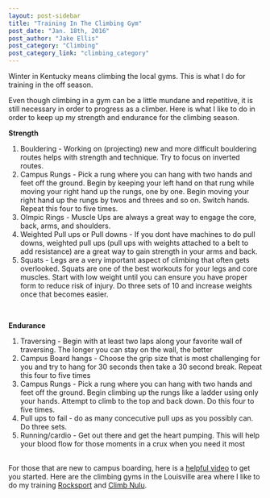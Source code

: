 ```yaml
---
layout: post-sidebar
title: "Training In The Climbing Gym"
post_date: "Jan. 18th, 2016"
post_author: "Jake Ellis"
post_category: "Climbing"
post_category_link: "climbing_category"
---
```


Winter in Kentucky means climbing the local gyms. This is what I do for training in the off season. <!--endpreview--> 

Even though climbing in a gym can be a little mundane and repetitive, it is still necessary in order to progress as a climber. Here is what I like to do in order to keep up my strength and endurance for the climbing season.

<strong>Strength</strong>
<ol>
  <li>Bouldering - Working on (projecting) new and more difficult bouldering routes helps with strength and technique. Try to focus on inverted routes.</li>
  <li>Campus Rungs - Pick a rung where you can hang with two hands and feet off the ground. Begin by keeping your left hand on that rung while moving your right hand up the rungs, one by one. Begin moving your right hand up the rungs by twos and threes and so on. Switch hands. Repeat this four to five times.</li>
  <li>Olmpic Rings - Muscle Ups are always a great way to engage the core, back, arms, and shoulders.</li>
  <li>Weighted Pull ups or Pull downs - If you dont have machines to do pull downs, weighted pull ups (pull ups with weights attached to a belt to add resistance) are a great way to gain strength in your arms and back.</li>
  <li>Squats - Legs are a very important aspect of climbing that often gets overlooked. Squats are one of the best workouts for your legs and core muscles. Start with low weight until you can ensure you have proper form to reduce risk of injury. Do three sets of 10 and increase weights once that becomes easier.</li>
</ol>
<br>

<strong>Endurance</strong>
<ol>
<li>Traversing - Begin with at least two laps along your favorite wall of traversing. The longer you can stay on the wall, the better</li>
<li>Campus Board hangs - Choose the grip size that is most challenging for you and try to hang for 30 seconds then take a 30 second break. Repeat this four to five times</li>
<li>Campus Rungs - Pick a rung where you can hang with two hands and feet off the ground. Begin climbing up the rungs like a ladder using only your hands. Attempt to climb to the top and back down. Do this four to five times.</li>
<li>Pull ups to fail - do as many concecutive pull ups as you possibly can. Do three sets.</li>
<li>Running/cardio - Get out there and get the heart pumping. This will help your blood flow for those moments in a crux when you need it most</li>
</ol>
<br>
For those that are new to campus boarding, here is a <a href="https://www.youtube.com/watch?v=L861czXKGaI">helpful video</a> to get you started. Here are the climbing gyms in the Louisville area where I like to do my training <a href="http://www.climbrocksport.com/">Rocksport</a> and <a href="http://climbnulu.com/">Climb Nulu</a>.
